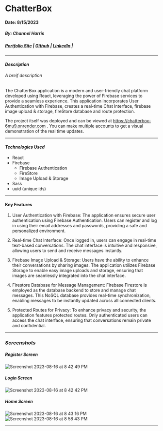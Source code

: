 # ChatterBox 
#### Date: 8/15/2023
##### By: Channel Harris 

##### [Portfolio Site](https://www.channelharris.com/) | [Github](https://github.com/NellyNel520) | [LinkedIn](https://www.linkedin.com/in/channelharris/) | 

***

#### ***Description***
###### A breif description
The ChatterBox application is a modern and user-friendly chat platform developed using React, leveraging the power of Firebase services to provide a seamless experience. This application incorporates User Authentication with Firebase, creates a real-time Chat Interface, firebase image upload & storage, fireStore database and route protection.

The project itself was deployed and can be viewed at https://chatterbox-6mu9.onrender.com . You can make multiple accounts to get a visual demonstration of the real time updates.
***

#### ***Technologies Used*** 
* React
* Firebase
    * Firebase Authentication
    * FireStore 
    * Image Upload & Storage
* Sass
* uuid (unique ids)

***

#### Key Features
1. User Authentication with Firebase: The application ensures secure user authentication using Firebase Authentication. Users can register and log in using their email addresses and passwords, providing a safe and personalized environment.

2. Real-time Chat Interface: Once logged in, users can engage in real-time text-based conversations. The chat interface is intuitive and responsive, allowing users to send and receive messages instantly.

3. Firebase Image Upload & Storage: Users have the ability to enhance their conversations by sharing images. The application utilizes Firebase Storage to enable easy image uploads and storage, ensuring that images are seamlessly integrated into the chat interface.

4. Firestore Database for Message Management: Firebase Firestore is employed as the database backend to store and manage chat messages. This NoSQL database provides real-time synchronization, enabling messages to be instantly updated across all connected clients.

5. Protected Routes for Privacy: To enhance privacy and security, the application features protected routes. Only authenticated users can access the chat interface, ensuring that conversations remain private and confidential.

***
### ***Screenshots***
##### Register Screen
![Screenshot 2023-08-16 at 8 42 49 PM](https://github.com/NellyNel520/React-ChatApp/assets/117863144/1d3e7628-aab8-40c5-9ad3-a23a322f49ba)
##### Login Screen
![Screenshot 2023-08-16 at 8 42 42 PM](https://github.com/NellyNel520/React-ChatApp/assets/117863144/c54ef187-5e20-4da0-88ce-7ac276ddc354)
##### Home Screen
![Screenshot 2023-08-16 at 8 43 16 PM](https://github.com/NellyNel520/React-ChatApp/assets/117863144/dd8eee47-d53e-4a04-b520-105e1f6a8b6c)
![Screenshot 2023-08-16 at 8 58 43 PM](https://github.com/NellyNel520/React-ChatApp/assets/117863144/86daad97-3fe6-4b9c-8503-853efb46bbee)





*** 
